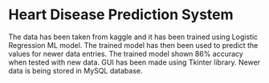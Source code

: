 # Heart Disease Prediction System
 The data has been taken from kaggle and it has been trained using Logistic Regression ML model.
 The trained model has then been used to predict the values for newer data entries.
 The trained model shown 86% accuracy when tested with new data.
 GUI has been made using Tkinter library.
 Newer data is being stored in MySQL database.
 
